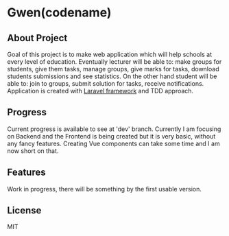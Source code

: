 # Gwen(codename)

## About Project
Goal of this project is to make web application which will help schools at every level of education. Eventually lecturer will be able to: make groups for students, give them tasks, manage groups, give marks for tasks, download students submissions and see statistics. On the other hand student will be able to: join to groups, submit solution for tasks, receive notifications.
Application  is created with [Laravel framework](https://laravel.com/) and TDD approach.

## Progress
Current progress is available to see at 'dev' branch. Currently I am focusing on Backend and the Frontend is being created but it is very basic, without any fancy features. Creating Vue components can take some time and I am now short on that.

## Features
Work in progress, there will be something by the first usable version.

## License
MIT
